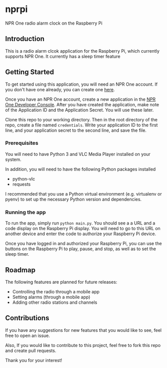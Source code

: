 # nprpi
NPR One radio alarm clock on the Raspberry Pi

## Introduction
This is a radio alarm clcok application for the Raspberry Pi, which currently supports NPR One. It currently has a sleep timer feature

## Getting Started
To get started using this application, you will need an NPR One account. If you don't have one already, you can create one [here](https://dev.npr.org/user/login).

Once you have an NPR One account, create a new application in the [NPR One Developer Console](https://dev.npr.org/console). After you have created the application, make note of the Application ID and the Application Secret. You will use these later.

Clone this repo to your working directory. Then in the root directory of the repo, create a file named `credentials`. Write your application ID to the first line, and your application secret to the second line, and save the file.

### Prerequisites
You will need to have Python 3 and VLC Media Player installed on your system.

In addition, you will need to have the following Python packages installed
* python-vlc
* requests

I recommended that you use a Python virtual environment (e.g. virtualenv or pyenv) to set up the necessary Python version and dependencies.

### Running the app
To run the app, simply run `python main.py`. You should see a a URL and a code display on the Raspberry Pi display. You will need to go to this URL on another device and enter the code to authorize your Raspberry Pi device.

Once you have logged in and authorized your Raspberry Pi, you can use the buttons on the Raspberry Pi to play, pause, and stop, as well as to set the sleep timer.

## Roadmap
The following features are planned for future releases:
* Controlling the radio through a mobile app
* Setting alarms (through a mobile app)
* Adding other radio stations and channels

## Contributions
If you have any suggestions for new features that you would like to see, feel free to open an issue.

Also, If you would like to contribute to this project, feel free to fork this repo and create pull requests.

Thank you for your interest!
